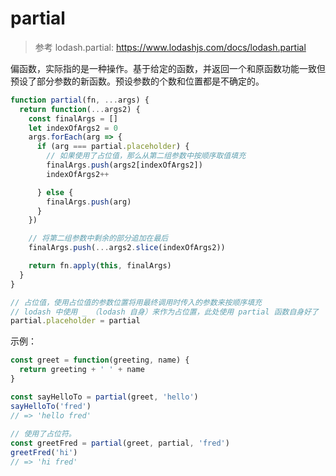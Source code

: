 # partial

> 参考 lodash.partial: https://www.lodashjs.com/docs/lodash.partial

偏函数，实际指的是一种操作。基于给定的函数，并返回一个和原函数功能一致但预设了部分参数的新函数。预设参数的个数和位置都是不确定的。

```js
function partial(fn, ...args) {
  return function(...args2) {
    const finalArgs = []
    let indexOfArgs2 = 0
    args.forEach(arg => {
      if (arg === partial.placeholder) {
        // 如果使用了占位值，那么从第二组参数中按顺序取值填充
        finalArgs.push(args2[indexOfArgs2])
        indexOfArgs2++

      } else {
        finalArgs.push(arg)
      }
    })

    // 将第二组参数中剩余的部分追加在最后
    finalArgs.push(...args2.slice(indexOfArgs2))

    return fn.apply(this, finalArgs)
  }
}

// 占位值，使用占位值的参数位置将用最终调用时传入的参数来按顺序填充
// lodash 中使用 _ （lodash 自身）来作为占位置，此处使用 partial 函数自身好了
partial.placeholder = partial
```

示例：

```js
const greet = function(greeting, name) {
  return greeting + ' ' + name
}

const sayHelloTo = partial(greet, 'hello')
sayHelloTo('fred')
// => 'hello fred'
 
// 使用了占位符。
const greetFred = partial(greet, partial, 'fred')
greetFred('hi')
// => 'hi fred'

```